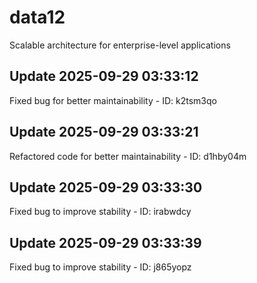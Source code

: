 # data12
Scalable architecture for enterprise-level applications

## Update 2025-09-29 03:33:12
Fixed bug for better maintainability - ID: k2tsm3qo


## Update 2025-09-29 03:33:21
Refactored code for better maintainability - ID: d1hby04m


## Update 2025-09-29 03:33:30
Fixed bug to improve stability - ID: irabwdcy


## Update 2025-09-29 03:33:39
Fixed bug to improve stability - ID: j865yopz

